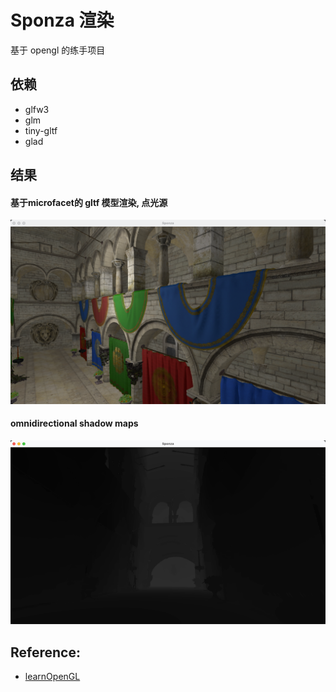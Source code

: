 # Sponza 渲染
基于 opengl 的练手项目


## 依赖
* glfw3
* glm
* tiny-gltf
* glad

## 结果
#### 基于microfacet的 gltf 模型渲染, 点光源
![pbr 点光源渲染](./Screenshot/img.png)
#### omnidirectional shadow maps
![omnidirectional shadow maps](./Screenshot/shadow.png)

## Reference: 
* [learnOpenGL](https://learnopengl-cn.github.io/)


